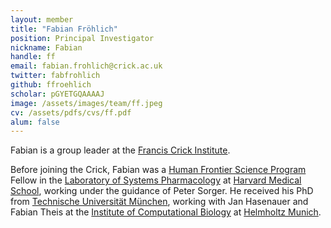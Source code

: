 ```yaml
---
layout: member
title: "Fabian Fröhlich"
position: Principal Investigator
nickname: Fabian
handle: ff
email: fabian.frohlich@crick.ac.uk
twitter: fabfrohlich
github: ffroehlich
scholar: pGYETGQAAAAJ
image: /assets/images/team/ff.jpeg
cv: /assets/pdfs/cvs/ff.pdf
alum: false
---
```

Fabian is a group leader at the [Francis Crick Institute].

Before joining the Crick, Fabian was a [Human Frontier Science Program] Fellow in the [Laboratory of Systems Pharmacology] at [Harvard Medical School], working under the guidance of Peter Sorger. He received his PhD from [Technische Universität München], working with Jan Hasenauer and Fabian Theis at the [Institute of Computational Biology] at [Helmholtz Munich].

[Francis Crick Institute]: https://www.crick.ac.uk
[Human Frontier Science Program]: https://www.hfsp.org
[Laboratory of Systems Pharmacology]: https://labsyspharm.org
[Harvard Medical School]: https://hms.harvard.edu
[Technische Universität München]: https://www.tum.de
[Institute of Computational Biology]: https://www.helmholtz-munich.de/en/icb
[Helmholtz Munich]: https://www.helmholtz-munich.de/
